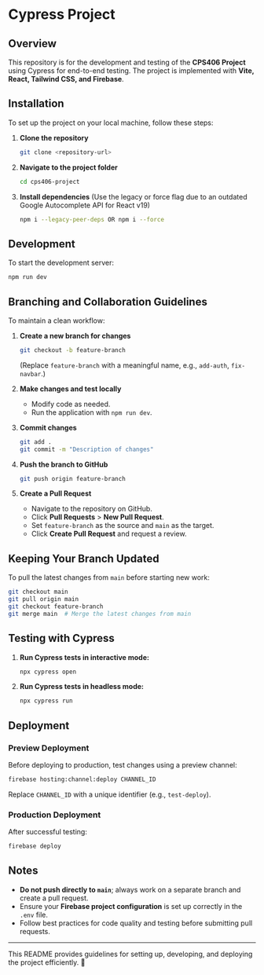 # Cypress Project

## Overview
This repository is for the development and testing of the **CPS406 Project** using Cypress for end-to-end testing. The project is implemented with **Vite, React, Tailwind CSS, and Firebase**.

## Installation
To set up the project on your local machine, follow these steps:

1. **Clone the repository**
   ```bash
   git clone <repository-url>
   ```
2. **Navigate to the project folder**
   ```bash
   cd cps406-project
   ```
3. **Install dependencies** (Use the legacy or force flag due to an outdated Google Autocomplete API for React v19)
   ```bash
   npm i --legacy-peer-deps OR npm i --force
   ```

## Development
To start the development server:
```bash
npm run dev
```

## Branching and Collaboration Guidelines
To maintain a clean workflow:
1. **Create a new branch for changes**
   ```bash
   git checkout -b feature-branch
   ```
   (Replace `feature-branch` with a meaningful name, e.g., `add-auth`, `fix-navbar`.)

2. **Make changes and test locally**
   - Modify code as needed.
   - Run the application with `npm run dev`.

3. **Commit changes**
   ```bash
   git add .
   git commit -m "Description of changes"
   ```

4. **Push the branch to GitHub**
   ```bash
   git push origin feature-branch
   ```

5. **Create a Pull Request**
   - Navigate to the repository on GitHub.
   - Click **Pull Requests** > **New Pull Request**.
   - Set `feature-branch` as the source and `main` as the target.
   - Click **Create Pull Request** and request a review.

## Keeping Your Branch Updated
To pull the latest changes from `main` before starting new work:
```bash
git checkout main
git pull origin main
git checkout feature-branch
git merge main  # Merge the latest changes from main
```

## Testing with Cypress
1. **Run Cypress tests in interactive mode:**
   ```bash
   npx cypress open
   ```
2. **Run Cypress tests in headless mode:**
   ```bash
   npx cypress run
   ```

## Deployment
### Preview Deployment
Before deploying to production, test changes using a preview channel:
```bash
firebase hosting:channel:deploy CHANNEL_ID
```
Replace `CHANNEL_ID` with a unique identifier (e.g., `test-deploy`).

### Production Deployment
After successful testing:
```bash
firebase deploy
```

## Notes
- **Do not push directly to `main`**; always work on a separate branch and create a pull request.
- Ensure your **Firebase project configuration** is set up correctly in the `.env` file.
- Follow best practices for code quality and testing before submitting pull requests.

---
This README provides guidelines for setting up, developing, and deploying the project efficiently. 🚀